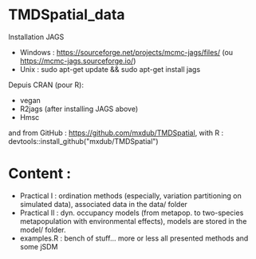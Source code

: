 # TMDSpatial_data

Installation JAGS 
+ Windows : https://sourceforge.net/projects/mcmc-jags/files/ (ou https://mcmc-jags.sourceforge.io/)
+ Unix : sudo apt-get update && sudo apt-get install jags

Depuis CRAN (pour R):

+ vegan
+ R2jags (after installing JAGS above)
+ Hmsc

and from GitHub : https://github.com/mxdub/TMDSpatial, with R : devtools::install_github("mxdub/TMDSpatial")

# Content :

+ Practical I : ordination methods (especially, variation partitioning on simulated data), associated data in the data/ folder
+ Practical II :  dyn. occupancy models (from metapop. to two-species metapopulation with environmental effects), models are stored in the model/ folder.
+ examples.R : bench of stuff... more or less all presented methods and some jSDM 